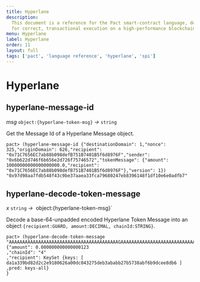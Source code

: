 ```yaml
---
title: Hyperlane
description:
  This document is a reference for the Pact smart-contract language, designed
  for correct, transactional execution on a high-performance blockchain.
menu: Hyperlane
label: Hyperlane
order: 11
layout: full
tags: ['pact', 'language reference', 'hyperlane', 'spi']
---
```


# Hyperlane

## hyperlane-message-id

_msg_&nbsp;`object:{hyperlane-token-msg}` _&rarr;_&nbsp;`string`

Get the Message Id of a Hyperlane Message object.

```pact
pact> (hyperlane-message-id {"destinationDomain": 1,"nonce": 325,"originDomain": 626,"recipient": "0x71C7656EC7ab88b098defB751B7401B5f6d8976F","sender": "0x6b622d746f6b656e2d726f75746572","tokenMessage": {"amount": 10000000000000000000.0,"recipient": "0x71C7656EC7ab88b098defB751B7401B5f6d8976F"},"version": 1})
"0x97d98aa7fdb548f43c9be37aaea33fca79680247eb8396148f1df10e6e0adfb7"
```

## hyperlane-decode-token-message

_x_&nbsp;`string` _&rarr;_&nbsp; object:{hyperlane-token-msg}`

Decode a base-64-unpadded encoded Hyperlane Token Message into an object
`{recipient:GUARD, amount:DECIMAL, chainId:STRING}`.

```pact
pact> (hyperlane-decode-token-message "AAAAAAAAAAAAAAAAAAAAAAAAAAAAAAAAAAAAAAAAAGAAAAAAAAAAAAAAAAAAAAAAAAAAAAAAAAAAAAAAAAAAewAAAAAAAAAAAAAAAAAAAAAAAAAAAAAAAAAAAAAAAAAEAAAAAAAAAAAAAAAAAAAAAAAAAAAAAAAAAAAAAAAAAGF7InByZWQiOiAia2V5cy1hbGwiLCAia2V5cyI6WyJkYTFhMzM5YmQ4MmQyYzJlOTE4MDYyNmEwMGRjMDQzMjc1ZGViM2FiYWJiMjdiNTczOGFiZjZiOWRjZWU4ZGI2Il19AAAAAAAAAAAAAAAAAAAAAAAAAAAAAAAAAAAAAAAAAA")
{"amount": 0.000000000000000123
,"chainId": "4"
,"recipient": KeySet {keys: [ da1a339bd82d2c2e9180626a00dc043275deb3ababb27b5738abf6b9dcee8db6 ] ,pred: keys-all}
}
```
